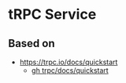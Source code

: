 # tRPC Service

## Based on

<!-- cspell:ignore quickstart -->

- https://trpc.io/docs/quickstart
  - [gh trpc/docs/quickstart](https://github.com/trpc/trpc/blob/f178d3fed131c9036014603665a0803de0533c9a/www/docs/main/quickstart.mdx)
